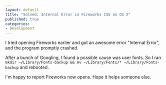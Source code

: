 ```yaml
---
layout: default
title: "Solved: Internal Error in Fireworks CS5 on OS X"
published: true
categories:
- Development
---
```


I tried opening Fireworks earlier and got an awesome error "Internal Error",
and the program promptly crashed.

After a bunch of Googling, I found a possible cause was user fonts. So I
ran `mkdir ~/Library/Fonts-backup && mv ~/Library/Fonts/* ~/Library/Fonts-backup`
and rebooted.

I'm happy to report Fireworks now opens. Hope it helps someone else.
